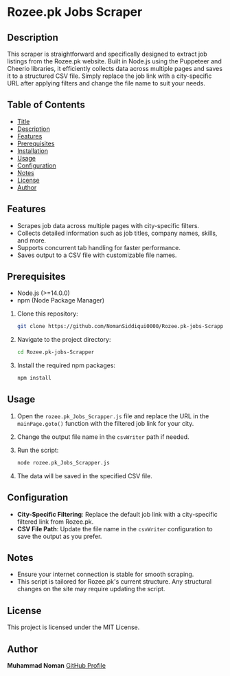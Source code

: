 # Rozee.pk Jobs Scraper

## Description

This scraper is straightforward and specifically designed to extract job listings from the Rozee.pk website. Built in Node.js using the Puppeteer and Cheerio libraries, it efficiently collects data across multiple pages and saves it to a structured CSV file. Simply replace the job link with a city-specific URL after applying filters and change the file name to suit your needs.

## Table of Contents
- [Title](#rozeepk-jobs-scraper)
- [Description](#description)
- [Features](#features)
- [Prerequisites](#prerequisites)
- [Installation](#installation)
- [Usage](#usage)
- [Configuration](#configuration)
- [Notes](#notes)
- [License](#license)
- [Author](#author)

## Features

- Scrapes job data across multiple pages with city-specific filters.
- Collects detailed information such as job titles, company names, skills, and more.
- Supports concurrent tab handling for faster performance.
- Saves output to a CSV file with customizable file names.

## Prerequisites

- Node.js (>=14.0.0)
- npm (Node Package Manager)

1. Clone this repository:

    ```bash
    git clone https://github.com/NomanSiddiqui0000/Rozee.pk-jobs-Scrapper.git
    ```

2. Navigate to the project directory:

    ```bash
    cd Rozee.pk-jobs-Scrapper
    ```

3. Install the required npm packages:

    ```bash
    npm install
    ```

## Usage

1. Open the `rozee.pk_Jobs_Scrapper.js` file and replace the URL in the `mainPage.goto()` function with the filtered job link for your city.
2. Change the output file name in the `csvWriter` path if needed.
3. Run the script:

    ```bash
    node rozee.pk_Jobs_Scrapper.js
    ```

4. The data will be saved in the specified CSV file.

## Configuration

- **City-Specific Filtering**: Replace the default job link with a city-specific filtered link from Rozee.pk.
- **CSV File Path**: Update the file name in the `csvWriter` configuration to save the output as you prefer.

## Notes

- Ensure your internet connection is stable for smooth scraping.
- This script is tailored for Rozee.pk's current structure. Any structural changes on the site may require updating the script.

## License

This project is licensed under the MIT License.

## Author

**Muhammad Noman**
[GitHub Profile](https://github.com/NomanSiddiqui0000)
